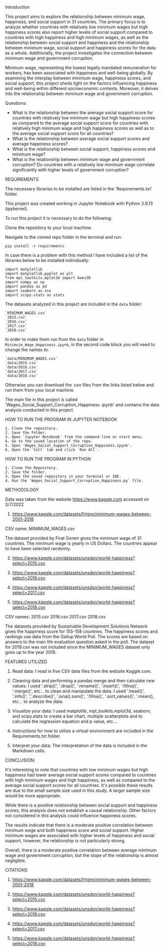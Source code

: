 Introduction

This project aims to explore the relationship between minimum wage, happiness, and social support in 31 countries. The primary focus is to analyze whether countries with relatively low minimum wages but high happiness scores also report higher levels of social support compared to countries with high happiness and high minimum wages, as well as the relationship between social support and happiness and the relationship between minimum wage, social support and happiness scores for the data as a whole. Additionally, the project investigates the connection between minimum wage and government corruption.

Minimum wage, representing the lowest legally mandated remuneration for workers, has been associated with happiness and well-being globally. By examining the interplay between minimum wage, happiness scores, and social support, this project sheds light on the factors influencing happiness and well-being within different socioeconomic contexts. Moreover, it delves into the relationship between minimum wage and government corruption.

Questions:
* What is the relationship between the average social support score for countries with relatively low minimum wage but high happiness scores as compared to the average social support score for countries with relatively high minimum wage and high happiness scores as well as to the average social support score for all countries?
* What is the relationship between average social support scores and average happiness scores?
* What is the relationship between social support, happiness scores and minimum wage?
* What is the relationship between minimum wage and government corruption? Do countries with a relatively low minimum wage correlate significantly with higher levels of government corruption?




REQUIREMENTS

The necessary libraries to be installed are listed in the 'Requirements.txt' folder.

This project was created working in Jupyter Notebook with Python 3.9.13 (ipykernel).

To run this project it is necessary to do the following:

Clone the repository to your local machine.

Navigate to the cloned repo folder in the terminal and run:

	pip install -r requirements

In case there is a problem with this method I have included a list of the libraries below to be installed individually:

	import matplotlib
	import matplotlib.pyplot as plt
	from mpl_toolkits.mplot3d import Axes3D
	import numpy as np
	import pandas as pd
	import seaborn as sns
	import scipy.stats as stats

The datasets analyzed in this project are included in the `data` folder:
	
	`MINIMUM_WAGES.csv`
	`2015.csv`
	`2016.csv`
	`2017.csv`
	`2018.csv`

In order to make them run from the `data` folder in `Minimujm_Wage_Happiness.ipynb`, in the second code block you will need to change the names to:
	
	`data/MINIMUM_WAGES.csv`
	`data/2015.csv`
	`data/2016.csv`
	`data/2017.csv`
	`data/2018.csv`

Otherwise you can download the .csv files from the links listed below and run them from your local machine.

The main file in this project is called 'Wages_Social_Support_Corruption_Happiness
.ipynb' and contains the data analysis conducted in this project.


HOW TO RUN THE PROGRAM IN JUPYTER NOTEBOOK

	1. Clone the repository.
	2. Save the Folder.
	3. Open `Jupyter Notebook` from the command line or start menu.
	4. Go to the saved location of the repo.
	5. Open 'Wages_Social_Support_Corruption_Happiness.ipynb'.
	6. Open the `Cell` tab and click `Run All`.

HOW TO RUN THE PROGRAM IN PYTHON

	1. Clone the Repository.
	2. Save the folder.
	3. Open the saved repository in your terminal or IDE.
	4. Run the `Wages_Social_Support_Corruption_Happiness.py` file.


METHODOLOGY

Data was taken from the website https://www.kaggle.com accessed on 3/7/2022

1. https://www.kaggle.com/datasets/frtgnn/minimum-wages-between-2001-2018

CSV name: MINIMUM_WAGES.csv

The dataset provided by Firat Gonen gives the minimum wage of 31 countries. The minimum wage is yearly in US Dollars. The countries appear to have been selected randomly.

2. https://www.kaggle.com/datasets/unsdsn/world-happiness?select=2015.csv

3. https://www.kaggle.com/datasets/unsdsn/world-happiness?select=2016.csv
   
4. https://www.kaggle.com/datasets/unsdsn/world-happiness?select=2017.csv

5. https://www.kaggle.com/datasets/unsdsn/world-happiness?select=2018.csv


CSV names: 2015.csv
	   2016.csv
           2017.csv
           2018.csv

The datasets provided by Sustainable Development Solutions Network gives the happiness score for 155-158 countries. The happiness scores and rankings use data from the Gallup World Poll. The scores are based on answers to the main life evaluation question asked in the poll. The dataset for 2019.csv was not included since the MINIMUM_WAGES dataset only goes up to the year 2018.



FEATURES UTILIZED

1. Read data:
I read in five CSV data files from the website Kaggle.com.

2. Cleaning data and performing a pandas merge and then calculate new values:
I used '.strip()', '.drop()', '.rename()', '.insert()', '.fillna()', '.merge()', etc... to clean and manipulate the data. 
I used '.head()', '.info()', ','.describe()', '.isna().sum()', '.fillna()', '.sort_values()', '.mean(), etc... to analyze the data.

3. Visualize your data:
I used matplotlib, mpl_toolkits.mplot3d, seaborn, and scipy.stats to create a bar chart, multiple scatterplots and to calculate the regression equation and p value, etc...

4. Instructions for how to utilize a virtual environment are included in the Requirements.txt folder.

5. Interpret your data:
The interpretation of the data is included in the Markdown cells.  

CONCLUSION:

It's interesting to note that countries with low minimum wages but high happiness had lower average social support scores compared to countries with high minimum wages and high happiness, as well as compared to the average social support scores for all countries.  It's possible these results are due to the small sample size used in this study.  A larger sample size would be more appropriate.  

While there is a positive relationship between social support and happiness scores, this analysis does not establish a causal relationship. Other factors not considered in this analysis could influence happiness scores.

The results indicate that there is a moderate positive correlation between minimum wage and both happiness score and social support. Higher minimum wages are associated with higher levels of happiness and social support, however, the relationship is not particularly strong. 

Overall, there is a moderate positive correlation between average minimum wage and government corruption, but the slope of the relationship is almost negligible.



CITATIONS


1. https://www.kaggle.com/datasets/frtgnn/minimum-wages-between-2001-2018

2. https://www.kaggle.com/datasets/unsdsn/world-happiness?select=2015.csv

3. https://www.kaggle.com/datasets/unsdsn/world-happiness?select=2016.csv
   
4. https://www.kaggle.com/datasets/unsdsn/world-happiness?select=2017.csv

5. https://www.kaggle.com/datasets/unsdsn/world-happiness?select=2018.csv
